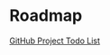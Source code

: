 # Roadmap

[GitHub Project Todo List](https://GITHUB.com/trisasnava/koifish/projects/2#column-8978297)
